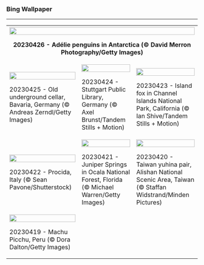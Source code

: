 <h3>Bing Wallpaper</h3>
<hr/>
<table>
 <tr>
  <th colspan="3">
   <img src="https://www.bing.com/th?id=OHR.AdelieWPD_EN-US5175747404_1920x1080.jpg&amp;rf=LaDigue_1920x1080.jpg&amp;pid=hp" width="100%"/>
   <p>
    20230426 - Ad&eacute;lie penguins in Antarctica (&copy; David Merron Photography/Getty Images)
   </p>
  </th>
 </tr>
 <tr>
  <td>
   <img src="https://www.bing.com/th?id=OHR.FranconianWineCellar_EN-US3287515626_1920x1080.jpg&amp;rf=LaDigue_1920x1080.jpg&amp;pid=hp" width="100%"/>
   <p>
    20230425 - Old underground cellar, Bavaria, Germany (&copy; Andreas Zerndl/Getty Images)
   </p>
  </td>
  <td>
   <img src="https://www.bing.com/th?id=OHR.StuttgartPublicLibrary_EN-US3925069856_1920x1080.jpg&amp;rf=LaDigue_1920x1080.jpg&amp;pid=hp" width="100%"/>
   <p>
    20230424 - Stuttgart Public Library, Germany (&copy; Axel Brunst/Tandem Stills + Motion)
   </p>
  </td>
  <td>
   <img src="https://www.bing.com/th?id=OHR.EarthDayFox_EN-US3922955169_1920x1080.jpg&amp;rf=LaDigue_1920x1080.jpg&amp;pid=hp" width="100%"/>
   <p>
    20230423 - Island fox in Channel Islands National Park, California (&copy; Ian Shive/Tandem Stills + Motion)
   </p>
  </td>
 </tr>
 <tr>
  <td>
   <img src="https://www.bing.com/th?id=OHR.ProcidaItaly_EN-US6282924427_1920x1080.jpg&amp;rf=LaDigue_1920x1080.jpg&amp;pid=hp" width="100%"/>
   <p>
    20230422 - Procida, Italy (&copy; Sean Pavone/Shutterstock)
   </p>
  </td>
  <td>
   <img src="https://www.bing.com/th?id=OHR.OcalaNF_EN-US5881034085_1920x1080.jpg&amp;rf=LaDigue_1920x1080.jpg&amp;pid=hp" width="100%"/>
   <p>
    20230421 - Juniper Springs in Ocala National Forest, Florida (&copy; Michael Warren/Getty Images)
   </p>
  </td>
  <td>
   <img src="https://www.bing.com/th?id=OHR.TaiwanYuhina_EN-US1768443431_1920x1080.jpg&amp;rf=LaDigue_1920x1080.jpg&amp;pid=hp" width="100%"/>
   <p>
    20230420 - Taiwan yuhina pair, Alishan National Scenic Area, Taiwan (&copy; Staffan Widstrand/Minden Pictures)
   </p>
  </td>
 </tr>
 <tr>
  <td>
   <img src="https://www.bing.com/th?id=OHR.MPPUnesco_EN-US8204922969_1920x1080.jpg&amp;rf=LaDigue_1920x1080.jpg&amp;pid=hp" width="100%"/>
   <p>
    20230419 - Machu Picchu, Peru (&copy; Dora Dalton/Getty Images)
   </p>
  </td>
  <td>
  </td>
  <td>
  </td>
 </tr>
</table>